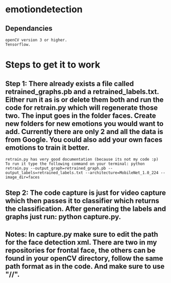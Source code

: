 # emotiondetection

## Dependancies
    openCV version 3 or higher.
    Tensorflow.

# Steps to get it to work
## Step 1: There already exists a file called retrained_graphs.pb and a retrained_labels.txt. Either run it as is or delete them both and run the code for retrain.py which will regenerate those two. The input goes in the folder faces. Create new folders for new emotions you would want to add. Currently there are only 2 and all the data is from Google. You could also add your own faces emotions to train it better.
    retrain.py has very good documentation (because its not my code :p)
    To run it type the following command on your terminal: python retrain.py --output_graph=retrained_graph.pb --output_labels=retrained_labels.txt --architecture=MobileNet_1.0_224 --image_dir=faces

## Step 2: The code capture is just for video capture which then passes it to classifier which returns the classification. After generating the labels and graphs just run: python capture.py.

## Notes: In capture.py make sure to edit the path for the face detection xml. There are two in my repositories for frontal face, the others can be found in your openCV directory, follow the same path format as in the code. And make sure to use "//".
